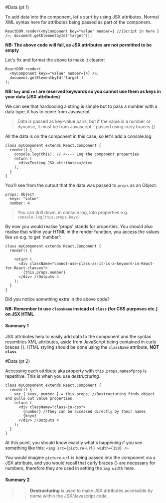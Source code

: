 #Data (pt 1)

To add data into the component, let's start by using JSX attributes. Normal XML syntax here for attributes being passed as part of the component.
```
ReactDOM.render(<myComponent key="value" number={ //JScript in here } />, document.getElementbyId('target'));
```
**NB: The above code will fail, as JSX attributes are not permitted to be empty**

Let's fix and format the above to make it clearer:
```
ReactDOM.render(
  <myComponent keyx="value" number={4} />,
  document.getElementbyId('target')
);
```
**NB: `key` and `ref` are reserved keywords so you cannot use them as keys in your data (JSX attributes)**

We can see that hardcoding a string is simple but to pass a number with a data type, it has to come from Javascript.

>Data is passed as key-value pairs, but if the value is a number or dynamic, it must be from Javascript - passed using curly braces {}

All the data is on the component in this case, so let's add a console.log:
```
class myComponent extends React.Component {
  render() {
    console.log(this); // <---- Log the component properties
    return (
      <div>Testing JSX attributes</div>
    );
  }
}
```

You'll see from the output that the data was passed to `props` as an Object.
```
props: Object
  keyx: "value"
  number: 4
```

>You can drill down, in console.log, into properties e.g. `console.log(this.props.keyx)`

By now you would realise 'props' stands for properties. You should also realise that within your HTML in the render function, you access the values like so e.g. to get 'number':
```
class myComponent extends React.Component {
  render() {
    
    return (
      <div className="cannot-use-class-as-it-is-a-keyword-in-React-for-React-classes">
        {this.props.number}
      </div> //Outputs 4
    );
  }
}
```
Did you notice something extra in the above code?

**NB: Remember to use `className` instead of `class` (for CSS purposes etc.) on JSX HTML**

#### Summary 1
JSX attributes help to easily add data to the component and the syntax resembles XML attributes, aside from JavaScript being contained in curly braces {}. HTML styling should be done using the `className` attribute, **NOT `class`**

#Data (pt 2)

Accessing each attribute aka property with `this.props.nameofprop` is repetitive. This is when you use _destructuring_.
```
class myComponent extends React.Component {
  render() {
    var { keyx, number } = this.props; //Destructuring finds object and pulls out value properties
    return (
      <div className="class-in-css">
        {number} //They can be accessed directly by their names
        {keyx}
      </div> //Outputs 4
    );
  }
}
```

At this point, you should know exactly what's happening if you see something like this:
`<img src={picture-url} width={150} />`

You would imagine `picture-url` is being passed into the component via a JSX attribute, and you would recall that curly braces {} are necessary for numbers, therefore they are used in setting the `img width` here.

#### Summary 2

>>**Destructuring** is used to make JSX attributes accessible _by name_ within the JSX/Javascript code.
